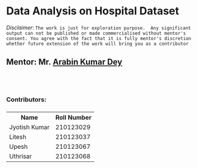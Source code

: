 # Data Analysis on Hospital Dataset
*Disclaimer*: `The work is just for exploration purpose.  Any significant output can not be published or made commercialised without mentor's consent. You agree with the fact that it is fully mentor's discretion whether future extension of the work will bring you as a contributor`
<h2>Mentor: Mr. <a href="https://iitg.ac.in/arabin/">Arabin Kumar Dey</a><h2/>
<br/>
<h3>Contributors:<h3/>
<table>
  <tr>
    <th>Name</th>
    <th>Roll Number</th>
  </tr>
  <tr>
    <td>Jyotish Kumar</td>
    <td>210123029</td>
  </tr>
  <tr>
    <td>Litesh</td>
    <td>210123037</td>
  </tr>
  <tr>
    <td>Upesh</td>
    <td>210123067</td>
  </tr>
  <tr>
    <td>Uthrisar</td>
    <td>210123068</td>
  </tr>
</table>
